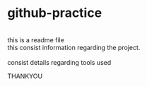 # github-practice
<br>
this is a readme file <br>
this consist information regarding the project.<br>
<br>
consist details regarding tools used

THANKYOU
